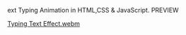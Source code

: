 ext Typing Animation in HTML,CSS & JavaScript. PREVIEW

[Typing Text Effect.webm](https://github.com/sajidasghar/Text-Typing-Animation/assets/152764869/cda131dd-d145-4acf-9ae1-eb86ff692678)
